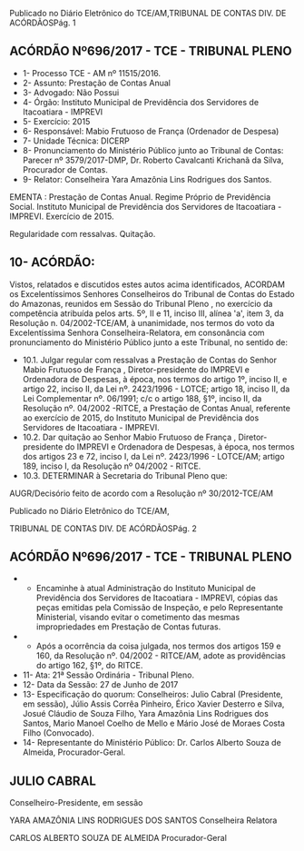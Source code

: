 Publicado  no  Diário Eletrônico do TCE/AM,TRIBUNAL DE CONTAS DIV. DE  ACÓRDÃOSPág. 1

## ACÓRDÃO Nº696/2017 - TCE - TRIBUNAL PLENO

- 1- Processo TCE - AM nº 11515/2016.
- 2- Assunto: Prestação de Contas Anual
- 3- Advogado: Não Possui
- 4- Órgão: Instituto Municipal de Previdência dos Servidores de Itacoatiara - IMPREVI
- 5- Exercício: 2015
- 6- Responsável: Mabio Frutuoso de França (Ordenador de Despesa)
- 7- Unidade Técnica: DICERP
- 8- Pronunciamento  do Ministério  Público  junto  ao Tribunal  de Contas: Parecer  nº 3579/2017-DMP, Dr. Roberto Cavalcanti Krichanã da Silva, Procurador de Contas.
- 9- Relator: Conselheira Yara Amazônia Lins Rodrigues dos Santos.

EMENTA : Prestação  de  Contas Anual. Regime Próprio de Previdência Social. Instituto Municipal de Previdência dos Servidores de Itacoatiara -IMPREVI. Exercício de 2015.

Regularidade com ressalvas. Quitação.

## 10-  ACÓRDÃO:

Vistos, relatados e discutidos estes autos acima identificados, ACORDAM os Excelentíssimos Senhores Conselheiros do Tribunal de Contas do Estado do Amazonas, reunidos em Sessão do Tribunal Pleno , no exercício da competência atribuída pelos arts. 5º, II e 11, inciso III, alínea 'a', item 3, da Resolução n. 04/2002-TCE/AM, à unanimidade, nos  termos  do  voto  da  Excelentíssima  Senhora  Conselheira-Relatora,  em consonância com pronunciamento do Ministério Público junto a este Tribunal, no sentido de:

- 10.1. Julgar  regular  com  ressalvas a  Prestação  de  Contas  do  Senhor Mabio Frutuoso de França , Diretor-presidente do IMPREVI e Ordenadora de Despesas, à época, nos termos do artigo 1º, inciso II, e artigo 22, inciso II, da Lei nº. 2423/1996 - LOTCE; artigo 18, inciso II, da Lei  Complementar  nº.  06/1991;  c/c  o  artigo  188,  §1º,  inciso  II,  da Resolução  nº. 04/2002 -RITCE,  a  Prestação  de  Contas  Anual, referente  ao  exercício  de  2015,  do  Instituto  Municipal  de  Previdência dos Servidores de Itacoatiara - IMPREVI.
- 10.2.  Dar quitação ao Senhor Mabio Frutuoso de França , Diretor-presidente do  IMPREVI  e  Ordenadora  de  Despesas,  à  época,  nos  termos  dos artigos 23 e 72, inciso I, da Lei nº. 2423/1996 - LOTCE/AM; artigo 189, inciso I, da Resolução nº 04/2002 - RITCE.
- 10.3.  DETERMINAR à Secretaria do Tribunal Pleno que:

AUGR/Decisório feito de acordo com a Resolução nº 30/2012-TCE/AM

Publicado  no  Diário Eletrônico do TCE/AM,

TRIBUNAL DE CONTAS DIV. DE  ACÓRDÃOSPág. 2

## ACÓRDÃO Nº696/2017 - TCE - TRIBUNAL PLENO

- - Encaminhe à atual Administração do Instituto Municipal de Previdência dos Servidores de Itacoatiara - IMPREVI, cópias das peças emitidas pela Comissão de Inspeção, e pelo Representante Ministerial,  visando evitar o  cometimento  das mesmas  impropriedades  em  Prestação  de  Contas futuras.
- - Após a ocorrência da coisa julgada, nos termos dos artigos 159 e 160, da Resolução nº. 04/2002 - RITCE/AM, adote as providências do artigo 162, §1º, do RITCE.
- 11-  Ata: 21ª Sessão Ordinária - Tribunal Pleno.
- 12-  Data da Sessão: 27 de Junho de 2017
- 13-  Especificação do quorum: Conselheiros: Julio Cabral (Presidente, em sessão), Júlio Assis Corrêa Pinheiro, Érico Xavier Desterro e Silva, Josué Cláudio de Souza Filho, Yara  Amazônia  Lins  Rodrigues  dos  Santos,  Mario  Manoel  Coelho  de  Mello  e  Mário José de Moraes Costa Filho (Convocado).
- 14-  Representante  do  Ministério  Público: Dr. Carlos  Alberto  Souza  de Almeida, Procurador-Geral.

## JULIO CABRAL

Conselheiro-Presidente, em sessão

YARA AMAZÔNIA LINS RODRIGUES DOS SANTOS Conselheira Relatora

CARLOS ALBERTO SOUZA DE ALMEIDA Procurador-Geral